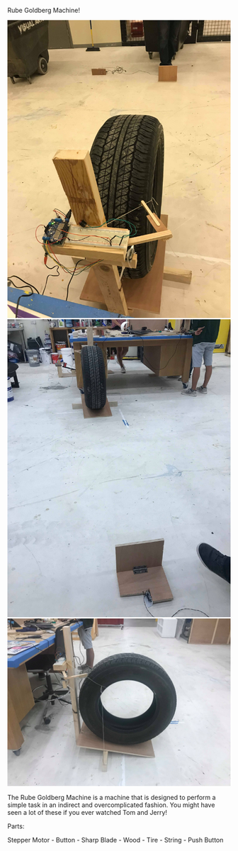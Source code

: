 Rube Goldberg Machine!

![](Images/RG2.jpg)
![](Images/RG3.jpg)
![](Images/RG4.jpg)

The Rube Goldberg Machine is a machine that is designed to perform a simple task in an indirect and overcomplicated fashion. You might have seen a lot of these if you ever watched Tom and Jerry!

Parts:

Stepper Motor -
Button -
Sharp Blade -
Wood -
Tire -
String -
Push Button


